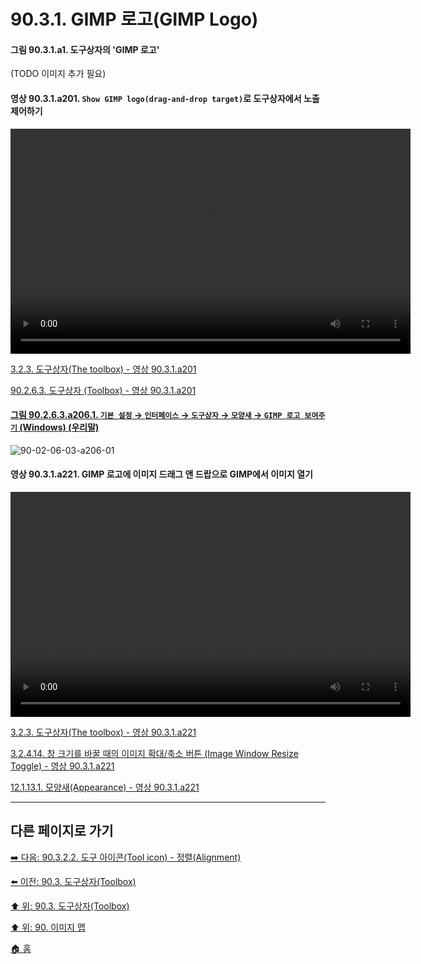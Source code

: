 # 90.3.1. GIMP 로고(GIMP Logo)

#### 그림 90.3.1.a1. 도구상자의 'GIMP 로고'
(TODO 이미지 추가 필요)

<a id="90-03-01-a201"></a>

#### 영상 90.3.1.a201. `Show GIMP logo(drag-and-drop target)`로 도구상자에서 노출 제어하기
<video controls="controls" width="640" height="360" src="https://github.com/wonder13662/gimp/assets/15767104/9a8813c3-e223-422f-9436-a75ee551bbd3"></video>

[3.2.3. 도구상자(The toolbox) - 영상 90.3.1.a201](./03-02-03-the-toolbox.md#90-03-01-a201)

[90.2.6.3. 도구상자 (Toolbox) - 영상 90.3.1.a201](./90-02-06-03-toolbox.md#90-03-01-a201)

<a id="90-02-06-03-a206-01"></a>

#### [그림 90.2.6.3.a206.1. `기본 설정` → `인터페이스` → `도구상자` → `모양새` → `GIMP 로고 보여주기` (Windows) (우리말)](./90-02-06-03-toolbox.md#90-02-06-03-a206-01)
![90-02-06-03-a206-01](https://github.com/wonder13662/gimp/assets/15767104/7e470c99-82ff-4e49-a85d-5e6b0fe7ba72)

<a id="90-03-01-a221"></a>

#### 영상 90.3.1.a221. GIMP 로고에 이미지 드래그 앤 드랍으로 GIMP에서 이미지 열기
<video controls="controls" width="640" height="360" src="https://github.com/wonder13662/gimp/assets/15767104/246a2a2d-0d6e-4177-944a-ec4718341c12"></video>

[3.2.3. 도구상자(The toolbox) - 영상 90.3.1.a221](./03-02-03-the-toolbox.md#90-03-01-a221)

[3.2.4.14. 창 크기를 바꿀 때의 이미지 확대/축소 버튼 (Image Window Resize Toggle) - 영상 90.3.1.a221](./03-02-04-14-image-window-resize-toggle.md#90-03-01-a221)

[12.1.13.1. 모양새(Appearance) - 영상 90.3.1.a221](./12-01-13-01-appearance.md#90-03-01-a221)

***

## 다른 페이지로 가기

[➡️ 다음: 90.3.2.2. 도구 아이콘(Tool icon) - 정렬(Alignment)](./90-03-02-02-alignment.md)

[⬅️ 이전: 90.3. 도구상자(Toolbox)](./90-03-00-toolbox.md)

[⬆️ 위: 90.3. 도구상자(Toolbox)](./90-03-00-toolbox.md)

[⬆️ 위: 90. 이미지 맵](./90-00-image-map.md)

[🏠 홈](./00-home.md)
